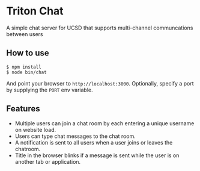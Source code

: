 
# Triton Chat

A simple chat server for UCSD that supports multi-channel communcations between users

## How to use

```
$ npm install
$ node bin/chat
```

And point your browser to `http://localhost:3000`. Optionally, specify
a port by supplying the `PORT` env variable.

## Features

- Multiple users can join a chat room by each entering a unique username
on website load.
- Users can type chat messages to the chat room.
- A notification is sent to all users when a user joins or leaves
the chatroom.
- Title in the browser blinks if a message is sent while the user is on another tab or application.
